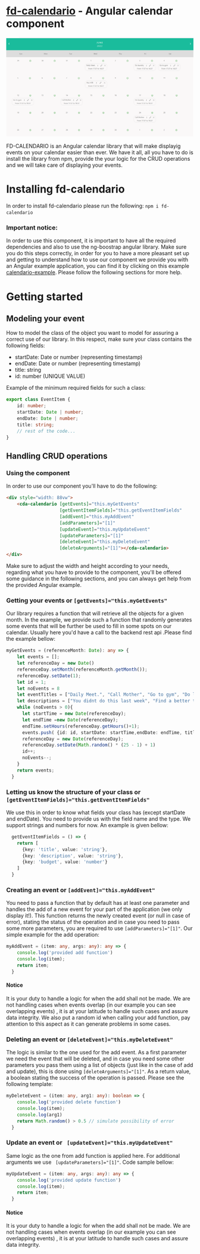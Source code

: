 # [fd-calendario](https://www.npmjs.com/package/fd-calendario) - Angular calendar component

![fd-calendario](images/calendario.PNG)

FD-CALENDARIO is an Angular calendar library that will make displayig events on your calendar easier than ever. We have it all, all you have to do is install the library from npm, provide the your logic for the CRUD operations and we will take care of displaying your events.

# Installing fd-calendario

In order to install fd-calendario please run the following: `npm i fd-calendario`

### Important notice:
In order to use this component, it is important to have all the required dependencies and also to use the ng-boostrap angular library. Make sure you do this steps correctly, in order for you to 
have a more pleasant set up and getting to understand how to use our component we provide you with an Angular example application, you can find it by clicking
on this example [calendario-example](calendario/projects/calendario-example). Please follow the following sections for more help. 


# Getting started

## Modeling your event            

How to model the class of the object you want to model for assuring a correct use of our library. In this respect, make sure your class contains the following fields:
 * startDate: Date or number (representing timestamp)
 * endDate: Date or number (representing timestamp)
 * title: string
 * id: number (UNIQUE VALUE)

Example of the minimum required fields for such a class:
```typescript
export class EventItem {
    id: number;
    startDate: Date | number;
    endDate: Date | number;
    title: string;
    // rest of the code...
}
```

## Handling CRUD operations

### Using the component
In order to use our component you'll have to do the following:   
```html
<div style="width: 88vw">
    <cda-calendario [getEvents]="this.myGetEvents"
                    [getEventItemFields]="this.getEventItemFields"
                    [addEvent]="this.myAddEvent"
                    [addParameters]="[1]"
                    [updateEvent]="this.myUpdateEvent"
                    [updateParameters]="[1]"
                    [deleteEvent]="this.myDeleteEvent"
                    [deleteArguments]="[1]"></cda-calendario>
</div>
```

Make sure to adjust the width and height according to your needs, regarding what you have to provide to
the component, you'll be offered some guidance in the following sections, and you can always get help from the
provided Angular example.

### Getting your events or `[getEvents]="this.myGetEvents"`

Our library requires a function that will retrieve all the objects for a given month.
In the example, we provide such a function that randomly generates some events that will be further
be used to fill in some spots on our calendar. Usually here you'd have a call to the backend rest api .Please find the example bellow:
```typescript
myGetEvents = (referenceMonth: Date): any => {
    let events = [];
    let referenceDay = new Date()
    referenceDay.setMonth(referenceMonth.getMonth());
    referenceDay.setDate(1);
    let id = 1;
    let noEvents = 8
    let eventTitles = ["Daily Meet.", "Call Mother", "Go to gym", "Do laundry", "Buy milk"]
    let descriptions = ["You didnt do this last week", "Find a better time next week!", "Remember to add note in work calendar", "Can do it later", "Maybe try and do it earlier"]
    while (noEvents > 0){
      let startTime = new Date(referenceDay);
      let endTime =new Date(referenceDay);
      endTime.setHours(referenceDay.getHours()+1);
      events.push( {id: id, startDate: startTime,endDate: endTime, title: eventTitles[noEvents>4 ? noEvents%4 : noEvents], description: descriptions[noEvents>4 ? noEvents%4 : noEvents], budget: parseInt(String(Math.random() * 10))});
      referenceDay = new Date(referenceDay);
      referenceDay.setDate(Math.random() * (25 - 1) + 1)
      id++;
      noEvents--;
    }
    return events;
  }
```

### Letting us know the structure of your class or `[getEventItemFields]="this.getEventItemFields"`

We use this in order to know what fields your class has (except startDate and endDate). You need to provide us with the field name and the type. We support strings and numbers for now. An example is given bellow:
```typescript
  getEventItemFields = () => {
    return [
      {key: 'title', value: 'string'},
      {key: 'description', value: 'string'},
      {key: 'budget', value: 'number'}
    ]
  }
```

### Creating an event or `[addEvent]="this.myAddEvent"`   

You need to pass a function that by default has at least one parameter and handles the add of a new event for your part of the application (we only display it!).
This function returns the newly created event (or null in case of error), stating the status of the operation and in case you need to pass some more parameters, you are required to use `[addParameters]="[1]"`. Our simple example
for the add operation:
```typescript
myAddEvent = (item: any, args: any): any => {
    console.log('provided add function')
    console.log(item);
    return item;
  }
```

#### Notice
It is your duty to handle a logic for when the add shall not be made. We are not handling cases when events overlap (in our example you can see overlapping events)
, it is at your latitude to handle such cases and assure data integrity. We also put a random id when calling your add function, pay attention to this aspect as it 
can generate problems in some cases.

### Deleting an event or `[deleteEvent]="this.myDeleteEvent"`

The logic is similar to the one used for the add event. As a first parameter we need the event that will be deleted, and in case you need some other parameters
you pass them using a list of objects (just like in the case of add and update), this is done using `[deleteArguments]="[1]"`. As a return value, a boolean stating
the success of the operation is passed. Please see the following template:

```typescript
myDeleteEvent = (item: any, arg1: any): boolean => {
    console.log('provided delete function')
    console.log(item);
    console.log(arg1)
    return Math.random() > 0.5 // simulate possibility of error
  }
```

### Update an event or ` [updateEvent]="this.myUpdateEvent"`

Same logic as the one from add function is applied here. For additional arguments we use ` [updateParameters]="[1]"`. Code sample bellow:
```typescript
myUpdateEvent = (item: any, args: any): any => {
    console.log('provided update function')
    console.log(item);
    return item;
  }
```

#### Notice
It is your duty to handle a logic for when the add shall not be made. We are not handling cases when events overlap (in our example you can see overlapping events)
, it is at your latitude to handle such cases and assure data integrity.